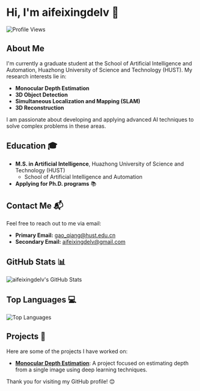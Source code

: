 # Hi, I'm aifeixingdelv 👋

![Profile Views](https://komarev.com/ghpvc/?username=aifeixingdelv&color=blue)

## About Me

I'm currently a graduate student at the School of Artificial Intelligence and Automation, Huazhong University of Science and Technology (HUST). My research interests lie in:

- **Monocular Depth Estimation** 
- **3D Object Detection** 
- **Simultaneous Localization and Mapping (SLAM)** 
- **3D Reconstruction** 

I am passionate about developing and applying advanced AI techniques to solve complex problems in these areas.

## Education 🎓

- **M.S. in Artificial Intelligence**, Huazhong University of Science and Technology (HUST)
  - School of Artificial Intelligence and Automation
- **Applying for Ph.D. programs** 📚

## Contact Me 📬

Feel free to reach out to me via email:

- **Primary Email:** gao_qiang@hust.edu.cn
- **Secondary Email:** aifeixingdelv@gmail.com

## GitHub Stats 📊

![aifeixingdelv's GitHub Stats](https://github-readme-stats.vercel.app/api?username=aifeixingdelv&show_icons=true&theme=radical)

## Top Languages 💻

![Top Languages](https://github-readme-stats.vercel.app/api/top-langs/?username=aifeixingdelv&layout=compact&theme=radical&repo=monodepth2)

## Projects 🚀

Here are some of the projects I have worked on:

- [**Monocular Depth Estimation**](https://github.com/aifeixingdelv/monocular-depth-estimation): A project focused on estimating depth from a single image using deep learning techniques.

Thank you for visiting my GitHub profile! 😊
